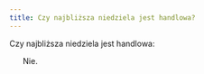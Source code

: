 ```yaml
---
title: Czy najbliższa niedziela jest handlowa?
---
```


<div class="row pt-5">
    <p class="lead">Czy najbliższa niedziela jest handlowa:</p>
    <div class="container">
        <ul>
            Nie.
        </ul>
    </div>
</div>



